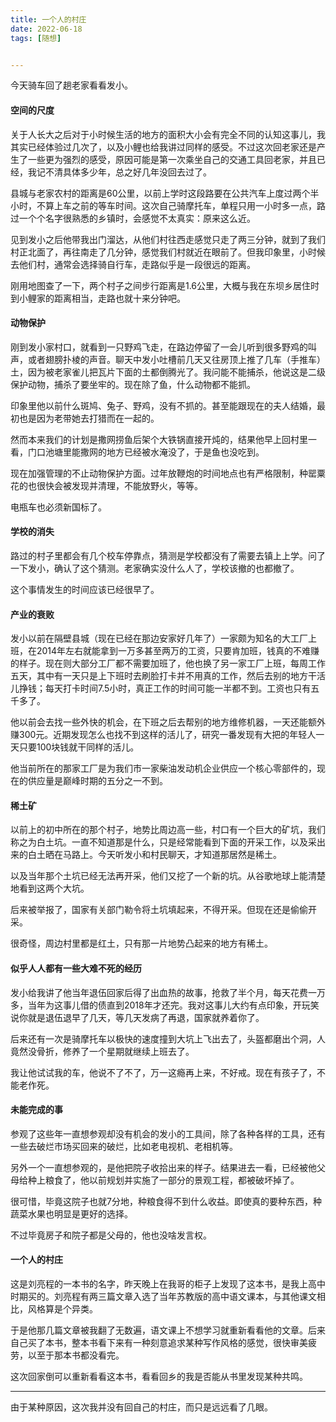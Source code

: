 ```yaml
---
title: 一个人的村庄
date: 2022-06-18
tags: [随想]


---
```


今天骑车回了趟老家看看发小。

#### 空间的尺度

关于人长大之后对于小时候生活的地方的面积大小会有完全不同的认知这事儿，我其实已经体验过几次了，以及小鲤也给我讲过同样的感受。不过这次回老家还是产生了一些更为强烈的感受，原因可能是第一次乘坐自己的交通工具回老家，并且已经，我记不清具体多少年，总之好几年没回去过了。

县城与老家农村的距离是60公里，以前上学时这段路要在公共汽车上度过两个半小时，不算上车之前的等车时间。这次自己骑摩托车，单程只用一小时多一点，路过一个个名字很熟悉的乡镇时，会感觉不太真实：原来这么近。

见到发小之后他带我出门溜达，从他们村往西走感觉只走了两三分钟，就到了我们村正北面了，再往南走了几分钟，感觉我们村就近在眼前了。但我印象里，小时候去他们村，通常会选择骑自行车，走路似乎是一段很远的距离。

刚用地图查了一下，两个村子之间步行距离是1.6公里，大概与我在东坝乡居住时到小鲤家的距离相当，走路也就十来分钟吧。

#### 动物保护

刚到发小家村口，就看到一只野鸡飞走，在路边停留了一会儿听到很多野鸡的叫声，或者翅膀扑棱的声音。聊天中发小吐槽前几天又往房顶上推了几车（手推车）土，因为被老家雀儿把瓦片下面的土都倒腾光了。我问能不能捕杀，他说这是二级保护动物，捕杀了要坐牢的。现在除了鱼，什么动物都不能抓。

印象里他以前什么斑鸠、兔子、野鸡，没有不抓的。甚至能跟现在的夫人结婚，最初也是因为老带她去打猎而在一起的。

然而本来我们的计划是撒网捞鱼后架个大铁锅直接开炖的，结果他早上回村里一看，门口池塘里能撒网的地方已经被水淹没了，于是鱼也没吃到。

现在加强管理的不止动物保护方面。过年放鞭炮的时间地点也有严格限制，种罂粟花的也很快会被发现并清理，不能放野火，等等。

电瓶车也必须新国标了。

#### 学校的消失

路过的村子里都会有几个校车停靠点，猜测是学校都没有了需要去镇上上学。问了一下发小，确认了这个猜测。老家确实没什么人了，学校该撤的也都撤了。

这个事情发生的时间应该已经很早了。

#### 产业的衰败

发小以前在隔壁县城（现在已经在那边安家好几年了）一家颇为知名的大工厂上班，在2014年左右就能拿到一万多甚至两万的工资，只要肯加班，钱真的不难赚的样子。现在则大部分工厂都不需要加班了，他也换了另一家工厂上班，每周工作五天，其中有一天只是上下班时去刷脸打卡并不用真的工作，然后去别的地方干活儿挣钱；每天打卡时间7.5小时，真正工作的时间可能一半都不到。工资也只有五千多了。

他以前会去找一些外快的机会，在下班之后去帮别的地方维修机器，一天还能额外赚300元。近期发现怎么也找不到这样的活儿了，研究一番发现有大把的年轻人一天只要100块钱就干同样的活儿。

他当前所在的那家工厂是为我们市一家柴油发动机企业供应一个核心零部件的，现在的供应量是巅峰时期的五分之一不到。

#### 稀土矿

以前上的初中所在的那个村子，地势比周边高一些，村口有一个巨大的矿坑，我们称之为白土坑。一直不知道那是什么，只是经常能看到下面的开采工作，以及采出来的白土晒在马路上。今天听发小和村民聊天，才知道那居然是稀土。

以及当年那个土坑已经无法再开采，他们又挖了一个新的坑。从谷歌地球上能清楚地看到这两个大坑。

后来被举报了，国家有关部门勒令将土坑填起来，不得开采。但现在还是偷偷开采。

很奇怪，周边村里都是红土，只有那一片地势凸起来的地方有稀土。

#### 似乎人人都有一些大难不死的经历

发小给我讲了他当年退伍回家后得了出血热的故事，抢救了半个月，每天花费一万多，当年为这事儿借的债直到2018年才还完。我对这事儿大约有点印象，开玩笑说你就是退伍退早了几天，等几天发病了再退，国家就养着你了。

后来还有一次是骑摩托车以极快的速度撞到大坑上飞出去了，头盔都磨出个洞，人竟然没骨折，修养了一个星期就继续上班去了。

我让他试试我的车，他说不了不了，万一这瘾再上来，不好戒。现在有孩子了，不能老作死。

#### 未能完成的事

参观了这些年一直想参观却没有机会的发小的工具间，除了各种各样的工具，还有一些去破烂市场买回来的破烂，比如老电视机、老相机等。

另外一个一直想参观的，是他把院子收拾出来的样子。结果进去一看，已经被他父母给种上粮食了，他以前规划并实施了一部分的景观工程，都被破坏掉了。

很可惜，毕竟这院子也就7分地，种粮食得不到什么收益。即使真的要种东西，种蔬菜水果也明显是更好的选择。

不过毕竟房子和院子都是父母的，他也没啥发言权。

#### 一个人的村庄

这是刘亮程的一本书的名字，昨天晚上在我哥的柜子上发现了这本书，是我上高中时期买的。刘亮程有两三篇文章入选了当年苏教版的高中语文课本，与其他课文相比，风格算是个异类。

于是他那几篇文章被我翻了无数遍，语文课上不想学习就重新看看他的文章。后来自己买了本书，整本书看下来有一种刻意追求某种写作风格的感觉，很快审美疲劳，以至于那本书都没看完。

这次回家倒可以重新看看这本书，看看回乡的我是否能从书里发现某种共鸣。

---

由于某种原因，这次我并没有回自己的村庄，而只是远远看了几眼。







